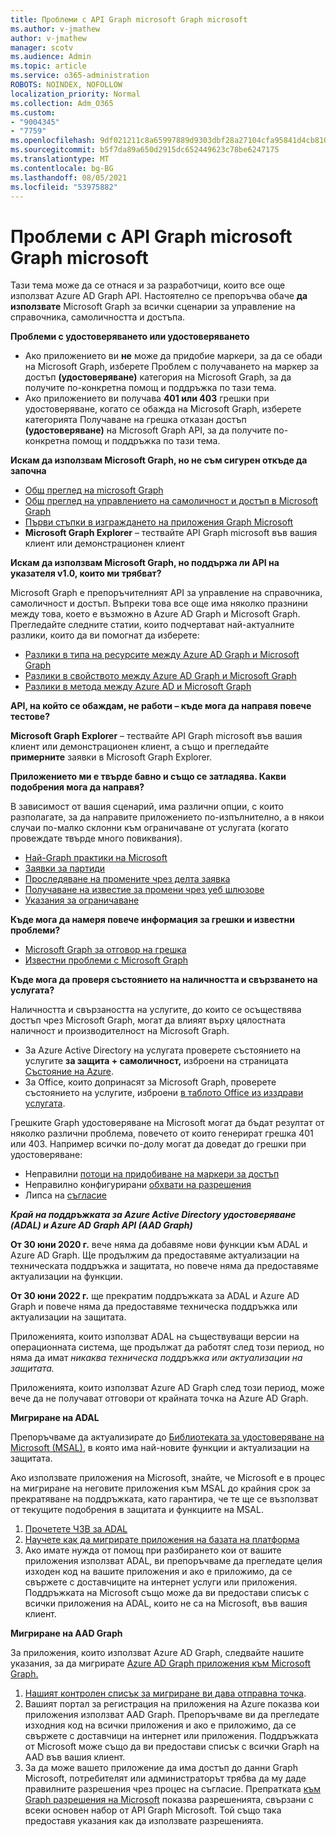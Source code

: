```yaml
---
title: Проблеми с API Graph microsoft Graph microsoft
ms.author: v-jmathew
author: v-jmathew
manager: scotv
ms.audience: Admin
ms.topic: article
ms.service: o365-administration
ROBOTS: NOINDEX, NOFOLLOW
localization_priority: Normal
ms.collection: Adm_O365
ms.custom:
- "9004345"
- "7759"
ms.openlocfilehash: 9df021211c8a65997889d9303dbf28a27104cfa95841d4cb810427c652ba0784
ms.sourcegitcommit: b5f7da89a650d2915dc652449623c78be6247175
ms.translationtype: MT
ms.contentlocale: bg-BG
ms.lasthandoff: 08/05/2021
ms.locfileid: "53975882"
---
```

# <a name="microsoft-graph-api-issues"></a>Проблеми с API Graph microsoft Graph microsoft

Тази тема може да се отнася и за разработчици, които все още използват Azure AD Graph API. Настоятелно се препоръчва обаче **да използвате** Microsoft Graph за всички сценарии за управление на справочника, самоличността и достъпа.

**Проблеми с удостоверяването или удостоверяването**

- Ако приложението ви **не** може да придобие маркери, за да се обади на Microsoft Graph, изберете Проблем с получаването на маркер за достъп **(удостоверяване)** категория на Microsoft Graph, за да получите по-конкретна помощ и поддръжка по тази тема.
- Ако приложението ви получава **401 или 403** грешки при удостоверяване, когато се обажда на Microsoft Graph, изберете категорията Получаване на грешка отказан достъп **(удостоверяване)** на Microsoft Graph API, за да получите по-конкретна помощ и поддръжка по тази тема.

**Искам да използвам Microsoft Graph, но не съм сигурен откъде да започна**

- [Общ преглед на microsoft Graph](https://docs.microsoft.com/graph/overview)
- [Общ преглед на управлението на самоличност и достъп в Microsoft Graph](https://docs.microsoft.com/graph/azuread-identity-access-management-concept-overview)
- [Първи стъпки в изграждането на приложения Graph Microsoft](https://docs.microsoft.com/graph/)
- **Microsoft Graph Explorer** – тествайте API Graph microsoft във вашия клиент или демонстрационен клиент

**Искам да използвам Microsoft Graph, но поддържа ли API на указателя v1.0, които ми трябват?**

Microsoft Graph е препоръчителният API за управление на справочника, самоличност и достъп. Въпреки това все още има няколко празнини между това, което е възможно в Azure AD Graph и Microsoft Graph. Прегледайте следните статии, които подчертават най-актуалните разлики, които да ви помогнат да изберете:

- [Разлики в типа на ресурсите между Azure AD Graph и Microsoft Graph](https://docs.microsoft.com/graph/migrate-azure-ad-graph-resource-differences)
- [Разлики в свойството между Azure AD Graph и Microsoft Graph](https://docs.microsoft.com/graph/migrate-azure-ad-graph-property-differences)
- [Разлики в метода между Azure AD и Microsoft Graph](https://docs.microsoft.com/graph/migrate-azure-ad-graph-method-differences)

**API, на който се обаждам, не работи – къде мога да направя повече тестове?**

**Microsoft Graph Explorer** – тествайте API Graph microsoft във вашия клиент или демонстрационен клиент, а също и прегледайте **примерните** заявки в Microsoft Graph Explorer.

**Приложението ми е твърде бавно и също се затладява. Какви подобрения мога да направя?**

В зависимост от вашия сценарий, има различни опции, с които разполагате, за да направите приложението по-изпълнително, а в някои случаи по-малко склонни към ограничаване от услугата (когато провеждате твърде много повиквания).

- [Най-Graph практики на Microsoft](https://docs.microsoft.com/graph/best-practices-concept)
- [Заявки за партиди](https://docs.microsoft.com/graph/json-batching)
- [Проследяване на промените чрез делта заявка](https://docs.microsoft.com/graph/delta-query-overview)
- [Получаване на известие за промени чрез уеб шлюзове](https://docs.microsoft.com/graph/webhooks)
- [Указания за ограничаване](https://docs.microsoft.com/graph/throttling)

**Къде мога да намеря повече информация за грешки и известни проблеми?**

- [Microsoft Graph за отговор на грешка](https://docs.microsoft.com/graph/errors)
- [Известни проблеми с Microsoft Graph](https://docs.microsoft.com/graph/known-issues)

**Къде мога да проверя състоянието на наличността и свързването на услугата?**

Наличността и свързаността на услугите, до които се осъществява достъп чрез Microsoft Graph, могат да влияят върху цялостната наличност и производителност на Microsoft Graph.

- За Azure Active Directory на услугата проверете състоянието на услугите **за защита + самоличност,** изброени на страницата [Състояние на Azure](https://azure.microsoft.com/status/).
- За Office, които допринасят за Microsoft Graph, проверете състоянието на услугите, изброени [в таблото Office из изздрави услугата](https://portal.office.com/adminportal/home#/servicehealth).

Грешките Graph удостоверяване на Microsoft могат да бъдат резултат от няколко различни проблема, повечето от които генерират грешка 401 или 403. Например всички по-долу могат да доведат до грешки при удостоверяване:

- Неправилни [потоци на придобиване на маркери за достъп](https://docs.microsoft.com/azure/active-directory/develop/active-directory-authentication-scenarios)
- Неправилно конфигурирани [обхвати на разрешения](https://docs.microsoft.com/azure/active-directory/develop/active-directory-v2-scopes)
- Липса на [съгласие](https://docs.microsoft.com/azure/active-directory/develop/active-directory-devhowto-multi-tenant-overview#understanding-user-and-admin-consent)

***Край на поддръжката за Azure Active Directory удостоверяване (ADAL) и Azure AD Graph API (AAD Graph)***

**От 30 юни 2020 г.** вече няма да добавяме нови функции към ADAL и Azure AD Graph. Ще продължим да предоставяме актуализации на техническата поддръжка и защитата, но повече няма да предоставяме актуализации на функции.

**От 30 юни 2022 г.** ще прекратим поддръжката за ADAL и Azure AD Graph и повече няма да предоставяме техническа поддръжка или актуализации на защитата.

Приложенията, които използват ADAL на съществуващи версии на операционната система, ще продължат да работят след този период, но няма да имат *никаква техническа поддръжка или актуализации на защитата.*

Приложенията, които използват Azure AD Graph след този период, може вече да не получават отговори от крайната точка на Azure AD Graph.

**Мигриране на ADAL**

Препоръчваме да актуализирате до [Библиотеката за удостоверяване на Microsoft (MSAL)](https://docs.microsoft.com/azure/active-directory/develop/v2-overview), в която има най-новите функции и актуализации на защитата.

Ако използвате приложения на Microsoft, знайте, че Microsoft е в процес на мигриране на неговите приложения към MSAL до крайния срок за прекратяване на поддръжката, като гарантира, че те ще се възползват от текущите подобрения в защитата и функциите на MSAL.

1. [Прочетете ЧЗВ за ADAL](https://docs.microsoft.com/azure/active-directory/develop/msal-migration#frequently-asked-questions-faq)
2. [Научете как да мигрирате приложения на базата на платформа](https://docs.microsoft.com/azure/active-directory/develop/msal-migration#frequently-asked-questions-faq)
3. Ако имате нужда от помощ при разбирането кои от вашите приложения използват ADAL, ви препоръчваме да прегледате целия изходен код на вашите приложения и ако е приложимо, да се свържете с доставчиците на интернет услуги или приложения. Поддръжката на Microsoft също може да ви предостави списък с всички приложения на ADAL, които не са на Microsoft, във вашия клиент.

**Мигриране на AAD Graph**

За приложения, които използват Azure AD Graph, следвайте нашите указания, за да мигрирате [Azure AD Graph приложения към Microsoft Graph.](https://docs.microsoft.com/graph/migrate-azure-ad-graph-overview)

1. [Нашият контролен списък за мигриране ви дава отправна точка](https://docs.microsoft.com/graph/migrate-azure-ad-graph-planning-checklist).
2. Вашият портал за регистрация на приложения на Azure показва кои приложения използват AAD Graph. Препоръчваме ви да прегледате изходния код на всички приложения и ако е приложимо, да се свържете с доставчици на интернет или приложения. Поддръжката от Microsoft може също да ви предостави списък с всички Graph на AAD във вашия клиент.
3. За да може вашето приложение да има достъп до данни Graph Microsoft, потребителят или администраторът трябва да му даде правилните разрешения чрез процес на съгласие. Препратката [към Graph разрешения на Microsoft](https://docs.microsoft.com/graph/permissions-reference) показва разрешенията, свързани с всеки основен набор от API Graph Microsoft. Той също така предоставя указания как да използвате разрешенията.
